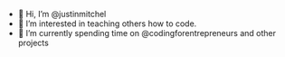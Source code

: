 - 👋 Hi, I’m @justinmitchel
- 👀 I’m interested in teaching others how to code.
- 🌱 I’m currently spending time on @codingforentrepreneurs and other projects

<!---
justinmitchel/justinmitchel is a ✨ special ✨ repository because its `README.md` (this file) appears on your GitHub profile.
You can click the Preview link to take a look at your changes.
--->
